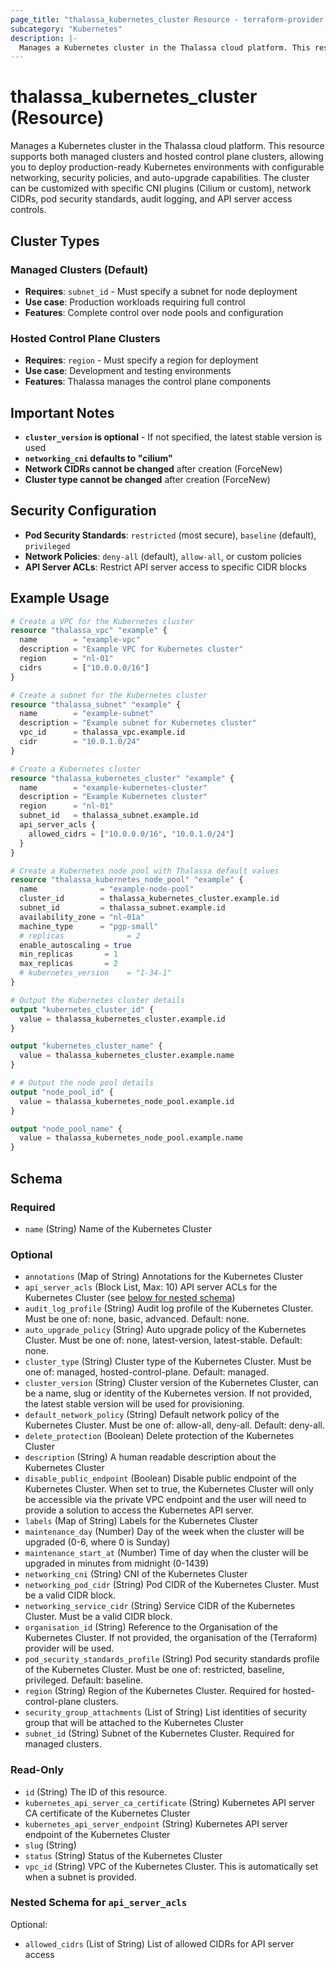 ```yaml
---
page_title: "thalassa_kubernetes_cluster Resource - terraform-provider-thalassa"
subcategory: "Kubernetes"
description: |-
  Manages a Kubernetes cluster in the Thalassa cloud platform. This resource supports both managed clusters and hosted control plane clusters, allowing you to deploy production-ready Kubernetes environments with configurable networking, security policies, and auto-upgrade capabilities. The cluster can be customized with specific CNI plugins (Cilium or custom), network CIDRs, pod security standards, audit logging, and API server access controls.
---
```


# thalassa_kubernetes_cluster (Resource)

Manages a Kubernetes cluster in the Thalassa cloud platform. This resource supports both managed clusters and hosted control plane clusters, allowing you to deploy production-ready Kubernetes environments with configurable networking, security policies, and auto-upgrade capabilities. The cluster can be customized with specific CNI plugins (Cilium or custom), network CIDRs, pod security standards, audit logging, and API server access controls.

## Cluster Types

### Managed Clusters (Default)
- **Requires**: `subnet_id` - Must specify a subnet for node deployment
- **Use case**: Production workloads requiring full control
- **Features**: Complete control over node pools and configuration

### Hosted Control Plane Clusters
- **Requires**: `region` - Must specify a region for deployment  
- **Use case**: Development and testing environments
- **Features**: Thalassa manages the control plane components

## Important Notes

- **`cluster_version` is optional** - If not specified, the latest stable version is used
- **`networking_cni` defaults to "cilium"**
- **Network CIDRs cannot be changed** after creation (ForceNew)
- **Cluster type cannot be changed** after creation (ForceNew)

## Security Configuration

- **Pod Security Standards**: `restricted` (most secure), `baseline` (default), `privileged`
- **Network Policies**: `deny-all` (default), `allow-all`, or custom policies
- **API Server ACLs**: Restrict API server access to specific CIDR blocks

## Example Usage

```terraform
# Create a VPC for the Kubernetes cluster
resource "thalassa_vpc" "example" {
  name        = "example-vpc"
  description = "Example VPC for Kubernetes cluster"
  region      = "nl-01"
  cidrs       = ["10.0.0.0/16"]
}

# Create a subnet for the Kubernetes cluster
resource "thalassa_subnet" "example" {
  name        = "example-subnet"
  description = "Example subnet for Kubernetes cluster"
  vpc_id      = thalassa_vpc.example.id
  cidr        = "10.0.1.0/24"
}

# Create a Kubernetes cluster
resource "thalassa_kubernetes_cluster" "example" {
  name        = "example-kubernetes-cluster"
  description = "Example Kubernetes cluster"
  region      = "nl-01"
  subnet_id   = thalassa_subnet.example.id
  api_server_acls {
    allowed_cidrs = ["10.0.0.0/16", "10.0.1.0/24"]
  }
}

# Create a Kubernetes node pool with Thalassa default values
resource "thalassa_kubernetes_node_pool" "example" {
  name              = "example-node-pool"
  cluster_id        = thalassa_kubernetes_cluster.example.id
  subnet_id         = thalassa_subnet.example.id
  availability_zone = "nl-01a"
  machine_type      = "pgp-small"
  # replicas              = 2
  enable_autoscaling = true
  min_replicas       = 1
  max_replicas       = 2
  # kubernetes_version    = "1-34-1"
}

# Output the Kubernetes cluster details
output "kubernetes_cluster_id" {
  value = thalassa_kubernetes_cluster.example.id
}

output "kubernetes_cluster_name" {
  value = thalassa_kubernetes_cluster.example.name
}

# # Output the node pool details
output "node_pool_id" {
  value = thalassa_kubernetes_node_pool.example.id
}

output "node_pool_name" {
  value = thalassa_kubernetes_node_pool.example.name
}
```
<!-- schema generated by tfplugindocs -->
## Schema

### Required

- `name` (String) Name of the Kubernetes Cluster

### Optional

- `annotations` (Map of String) Annotations for the Kubernetes Cluster
- `api_server_acls` (Block List, Max: 10) API server ACLs for the Kubernetes Cluster (see [below for nested schema](#nestedblock--api_server_acls))
- `audit_log_profile` (String) Audit log profile of the Kubernetes Cluster. Must be one of: none, basic, advanced. Default: none.
- `auto_upgrade_policy` (String) Auto upgrade policy of the Kubernetes Cluster. Must be one of: none, latest-version, latest-stable. Default: none.
- `cluster_type` (String) Cluster type of the Kubernetes Cluster. Must be one of: managed, hosted-control-plane. Default: managed.
- `cluster_version` (String) Cluster version of the Kubernetes Cluster, can be a name, slug or identity of the Kubernetes version. If not provided, the latest stable version will be used for provisioning.
- `default_network_policy` (String) Default network policy of the Kubernetes Cluster. Must be one of: allow-all, deny-all. Default: deny-all.
- `delete_protection` (Boolean) Delete protection of the Kubernetes Cluster
- `description` (String) A human readable description about the Kubernetes Cluster
- `disable_public_endpoint` (Boolean) Disable public endpoint of the Kubernetes Cluster. When set to true, the Kubernetes Cluster will only be accessible via the private VPC endpoint and the user will need to provide a solution to access the Kubernetes API server.
- `labels` (Map of String) Labels for the Kubernetes Cluster
- `maintenance_day` (Number) Day of the week when the cluster will be upgraded (0-6, where 0 is Sunday)
- `maintenance_start_at` (Number) Time of day when the cluster will be upgraded in minutes from midnight (0-1439)
- `networking_cni` (String) CNI of the Kubernetes Cluster
- `networking_pod_cidr` (String) Pod CIDR of the Kubernetes Cluster. Must be a valid CIDR block.
- `networking_service_cidr` (String) Service CIDR of the Kubernetes Cluster. Must be a valid CIDR block.
- `organisation_id` (String) Reference to the Organisation of the Kubernetes Cluster. If not provided, the organisation of the (Terraform) provider will be used.
- `pod_security_standards_profile` (String) Pod security standards profile of the Kubernetes Cluster. Must be one of: restricted, baseline, privileged. Default: baseline.
- `region` (String) Region of the Kubernetes Cluster. Required for hosted-control-plane clusters.
- `security_group_attachments` (List of String) List identities of security group that will be attached to the Kubernetes Cluster
- `subnet_id` (String) Subnet of the Kubernetes Cluster. Required for managed clusters.

### Read-Only

- `id` (String) The ID of this resource.
- `kubernetes_api_server_ca_certificate` (String) Kubernetes API server CA certificate of the Kubernetes Cluster
- `kubernetes_api_server_endpoint` (String) Kubernetes API server endpoint of the Kubernetes Cluster
- `slug` (String)
- `status` (String) Status of the Kubernetes Cluster
- `vpc_id` (String) VPC of the Kubernetes Cluster. This is automatically set when a subnet is provided.

<a id="nestedblock--api_server_acls"></a>
### Nested Schema for `api_server_acls`

Optional:

- `allowed_cidrs` (List of String) List of allowed CIDRs for API server access



